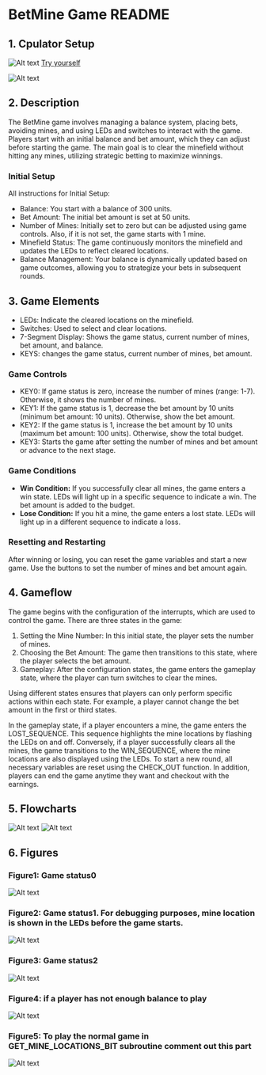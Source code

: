 # BetMine Game README

## 1. Cpulator Setup
![Alt text](images/cpulator_setup1.png)
[Try yourself](https://cpulator.01xz.net/?sys=arm-de1soc)

![Alt text](images/cpulator_setup2.png)


## 2. Description
The BetMine game involves managing a balance system, placing bets, avoiding mines, and using LEDs and switches to interact with the game. Players start with an initial balance and bet amount, which they can adjust before starting the game. The main goal is to clear the minefield without hitting any mines, utilizing strategic betting to maximize winnings.

### Initial Setup
All instructions for Initial Setup:
- Balance: You start with a balance of 300 units.
- Bet Amount: The initial bet amount is set at 50 units.
- Number of Mines: Initially set to zero but can be adjusted using game controls. Also, if it is not set, the game starts with 1 mine.
- Minefield Status: The game continuously monitors the minefield and updates the LEDs to reflect cleared locations.
- Balance Management: Your balance is dynamically updated based on game outcomes, allowing you to strategize your bets in subsequent rounds.

## 3. Game Elements
- LEDs: Indicate the cleared locations on the minefield.
- Switches: Used to select and clear locations.
- 7-Segment Display: Shows the game status, current number of mines, bet amount, and balance.
- KEYS: changes the game status, current number of mines, bet amount.

### Game Controls
- KEY0: If game status is zero, increase the number of mines (range: 1-7). Otherwise, it shows the number of mines.
- KEY1: If the game status is 1, decrease the bet amount by 10 units (minimum bet amount: 10 units). Otherwise, show the bet amount.
- KEY2: If the game status is 1, increase the bet amount by 10 units (maximum bet amount: 100 units). Otherwise, show the total budget.
- KEY3: Starts the game after setting the number of mines and bet amount or advance to the next stage.

### Game Conditions
- **Win Condition:** If you successfully clear all mines, the game enters a win state. LEDs will light up in a specific sequence to indicate a win. The bet amount is added to the budget.
- **Lose Condition:** If you hit a mine, the game enters a lost state. LEDs will light up in a different sequence to indicate a loss.

### Resetting and Restarting
After winning or losing, you can reset the game variables and start a new game. Use the buttons to set the number of mines and bet amount again.

## 4. Gameflow
The game begins with the configuration of the interrupts, which are used to control the game. There are three states in the game:
1. Setting the Mine Number: In this initial state, the player sets the number of mines.
2. Choosing the Bet Amount: The game then transitions to this state, where the player selects the bet amount.
3. Gameplay: After the configuration states, the game enters the gameplay state, where the player can turn switches to clear the mines.

Using different states ensures that players can only perform specific actions within each state. For example, a player cannot change the bet amount in the first or third states.

In the gameplay state, if a player encounters a mine, the game enters the LOST_SEQUENCE. This sequence highlights the mine locations by flashing the LEDs on and off. Conversely, if a player successfully clears all the mines, the game transitions to the WIN_SEQUENCE, where the mine locations are also displayed using the LEDs. To start a new round, all necessary variables are reset using the CHECK_OUT function. In addition, players can end the game anytime they want and checkout with the earnings.

## 5. Flowcharts
![Alt text](images/mainprogram.png)
![Alt text](images/interrupts.png)
## 6. Figures
### Figure1: Game status0
![Alt text](images/first_stage.png)

### Figure2: Game status1. For debugging purposes, mine location is shown in the LEDs before the game starts.
![Alt text](images/second_stage.png)

### Figure3: Game status2
![Alt text](images/third_stage.png)

### Figure4: if a player has not enough balance to play
![Alt text](images/no_balance.png)

### Figure5: To play the normal game in GET_MINE_LOCATIONS_BIT subroutine comment out this part
![Alt text](images/normal_play.png)

